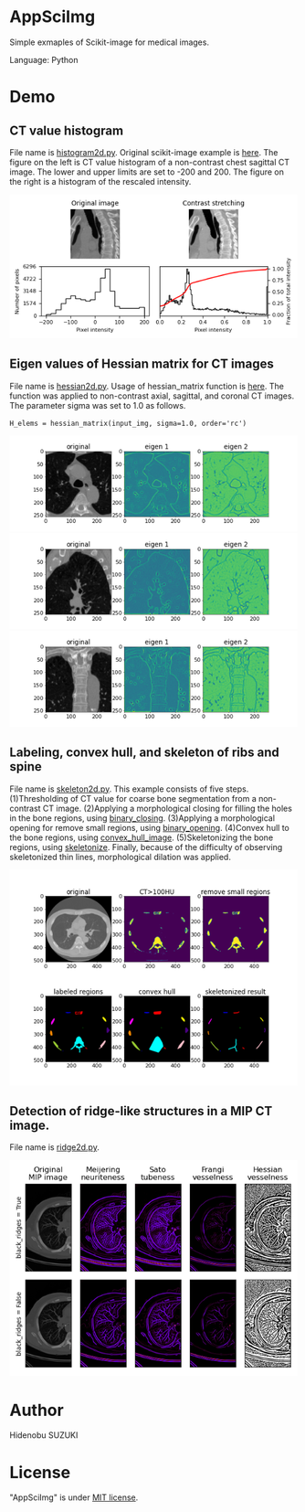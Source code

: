 # AppSciImg

Simple exmaples of Scikit-image for medical images. 

Language: Python

# Demo
## CT value histogram
File name is [histogram2d.py](histogram2d.py). Original scikit-image example is [here](https://scikit-image.org/docs/stable/auto_examples/color_exposure/plot_equalize.html#sphx-glr-auto-examples-color-exposure-plot-equalize-py). The figure on the left is CT value histogram of a non-contrast chest sagittal CT image. The lower and upper limits are set to -200 and 200. The figure on the right is a histogram of the rescaled intensity. 

<img src="img/sagittal_histogram2d.png">

## Eigen values of Hessian matrix for CT images
File name is [hessian2d.py](hessian2d.py). Usage of hessian_matrix function is [here](https://scikit-image.org/docs/stable/api/skimage.feature.html?highlight=hessian_matrix#skimage.feature.hessian_matrix). The function was applied to non-contrast axial, sagittal, and coronal CT images. The parameter sigma was set to 1.0 as follows.
```
H_elems = hessian_matrix(input_img, sigma=1.0, order='rc')
```

<img src="img/hessian2d_axial.png">
<img src="img/hessian2d.png">
<img src="img/hessian2d_coronal.png">

## Labeling, convex hull, and skeleton of ribs and spine
File name is [skeleton2d.py](skeleton2d.py). This example consists of five steps. (1)Thresholding of CT value for coarse bone segmentation from a non-contrast CT image. (2)Applying a morphological closing for filling the holes in the bone regions, using [binary_closing](https://scikit-image.org/docs/dev/api/skimage.morphology.html?highlight=binary_closing#skimage.morphology.binary_closing). (3)Applying a morphological opening for remove small regions, using [binary_opening](https://scikit-image.org/docs/dev/api/skimage.morphology.html?highlight=binary_opening#skimage.morphology.binary_opening). (4)Convex hull to the bone regions, using [convex_hull_image](https://scikit-image.org/docs/dev/api/skimage.morphology.html?highlight=convex_hull_image#skimage.morphology.convex_hull_image). (5)Skeletonizing the bone regions, using [skeletonize](https://scikit-image.org/docs/dev/api/skimage.morphology.html?highlight=skeletonize#skimage.morphology.skeletonize). Finally, because of the difficulty of observing skeletonized thin lines, morphological dilation was applied.

<img src="img/skeleton2d.png">

## Detection of ridge-like structures in a MIP CT image.
File name is [ridge2d.py](ridge2d.py).

<img src="img/ridge2d.png" width="600">

# Author
Hidenobu SUZUKI

# License
"AppSciImg" is under [MIT license](https://en.wikipedia.org/wiki/MIT_License).

